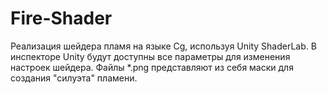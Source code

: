 # Fire-Shader
Реализация шейдера пламя на языке Cg, используя Unity ShaderLab. В инспекторе Unity будут доступны все параметры для изменения настроек шейдера. Файлы *.png представляют из себя маски для создания "силуэта" пламени.
